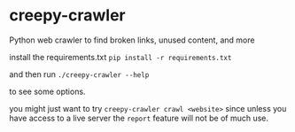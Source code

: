 # creepy-crawler
Python web crawler to find broken links, unused content, and more

install the requirements.txt 
    `pip install -r requirements.txt`

and then run 
    `./creepy-crawler --help` 

to see some options.

you might just want to try `creepy-crawler crawl <website>` since unless 
you have access to a live server the `report` feature will not be of much use.
